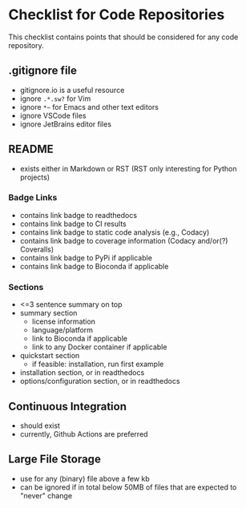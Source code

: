 # Checklist for Code Repositories

This checklist contains points that should be considered for any code repository.

## .gitignore file

- gitignore.io is a useful resource
- ignore `.*.sw?` for Vim
- ignore `*~` for Emacs and other text editors 
- ignore VSCode files
- ignore JetBrains editor files

## README

- exists either in Markdown or RST (RST only interesting for Python projects)

### Badge Links

- contains link badge to readthedocs
- contains link badge to CI results
- contains link badge to static code analysis (e.g., Codacy)
- contains link badge to coverage information (Codacy and/or(?) Coveralls)
- contains link badge to PyPi if applicable
- contains link badge to Bioconda if applicable

### Sections

- <=3 sentence summary on top
- summary section
  - license information
  - language/platform
  - link to Bioconda if applicable
  - link to any Docker container if applicable
- quickstart section
  - if feasible: installation, run first example
- installation section, or in readthedocs
- options/configuration section, or in readthedocs

## Continuous Integration

- should exist
- currently, Github Actions are preferred

## Large File Storage

- use for any (binary) file above a few kb
- can be ignored if in total below 50MB of files that are expected to "never" change
